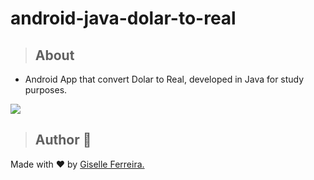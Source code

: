 # android-java-dolar-to-real


> ## About
- Android App that convert Dolar to Real, developed in Java for study purposes.

<img src="https://i.postimg.cc/y6M1GJ9K/image.png" >


> ## Author 👋

Made with ❤️ by <a href="https://www.linkedin.com/in/giselleferreiras/" >Giselle Ferreira.</a>

